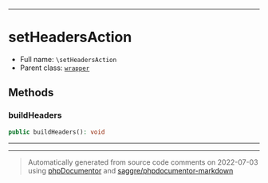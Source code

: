 ***

# setHeadersAction





* Full name: `\setHeadersAction`
* Parent class: [`wrapper`](./yxorP/inc/wrapper.md)




## Methods


### buildHeaders



```php
public buildHeaders(): void
```











***


***
> Automatically generated from source code comments on 2022-07-03 using [phpDocumentor](http://www.phpdoc.org/) and [saggre/phpdocumentor-markdown](https://github.com/Saggre/phpDocumentor-markdown)
